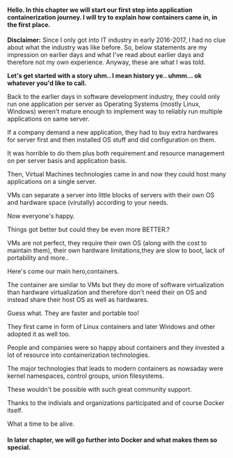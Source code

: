 #### Hello. In this chapter we will start our first step into application containerization journey. I will try to explain how containers came in, in the first place.

**Disclaimer:**
Since I only got into IT industry in early 2016-2017, I had no clue about what the industry was like before.
So, below statements are my impression on earlier days and what I've read about earlier days and therefore not my own experience. 
Anyway, these are what I was told. 


**Let's get started with a story uhm.. I mean history ye.. uhmm... ok whatever you'd like to call.**

Back to the earlier days in software development industry, they could only run one application per server as Operating Systems (mostly Linux, Windows) weren't mature enough to implement way to reliably run multiple applications on same server.

If a company demand a new application, they had to buy extra hardwares for server first and then installed OS stuff and did configuration on them.

It was horrible to do them plus both requirement and resource management on per server basis and application basis.

Then, Virtual Machines technologies came in and now they could host many applications on a single server.

VMs can separate a server into little blocks of servers with their own OS and hardware space (virutally) according to your needs.

Now everyone's happy.

Things got better but could they be even more BETTER.?

VMs are not perfect, they require their own OS (along with the cost to maintain them), their own hardware limitations,they are slow to boot, lack of portability and more..

Here's come our main hero,containers. 

The container are similar to VMs but they do more of software virtualization than hardware virtualization and therefore don't need their on OS and instead share their host OS as well as hardwares.

Guess what. They are faster and portable too!

They first came in form of Linux containers and later Windows and other adopted it as well too.

People and companies were so happy about containers and they invested a lot of resource into containerization technologies.

The major technologies that leads to modern containers as nowsaday were kernel namespaces, control groups, union filesystems. 

These wouldn't be possible with such great community support.

Thanks to the indivials and organizations participated and of course Docker itself. 

What a time to be alive. 

#### In later chapter, we will go further into Docker and what makes them so special.
